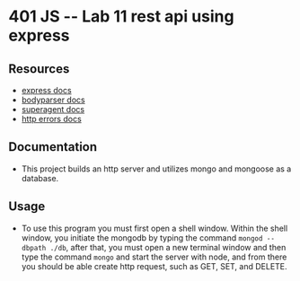 401 JS --  Lab 11 rest api using express
===


## Resources  
* [express docs](http://expressjs.com/en/4x/api.html)
* [bodyparser docs](https://github.com/expressjs/body-parser)
* [superagent docs](https://visionmedia.github.io/superagent/)
* [http errors docs](https://github.com/jshttp/http-errors)


##  Documentation  
* This project builds an http server and utilizes mongo and mongoose as a database.

## Usage
* To use this program you must first open a shell window. Within the shell window, you initiate the mongodb by typing the command `mongod --dbpath ./db`, after that, you must open a new terminal window and then type the command `mongo` and start the server with node, and from there you should be able create http request, such as GET, SET, and DELETE. 

